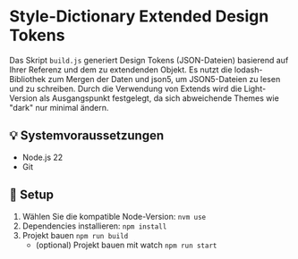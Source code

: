 # Style-Dictionary Extended Design Tokens

Das Skript `build.js` generiert Design Tokens (JSON-Dateien) basierend auf Ihrer Referenz und dem zu extendenden Objekt.
Es nutzt die lodash-Bibliothek zum Mergen der Daten und json5, um JSON5-Dateien zu lesen und zu schreiben.
Durch die Verwendung von Extends wird die Light-Version als Ausgangspunkt festgelegt, da sich abweichende Themes wie "dark" nur minimal ändern.

## 💡 Systemvoraussetzungen

- Node.js 22
- Git

## 🚀 Setup

1. Wählen Sie die kompatible Node-Version: `nvm use`
2. Dependencies installieren: `npm install`
3. Projekt bauen `npm run build`
   - (optional) Projekt bauen mit watch `npm run start`
